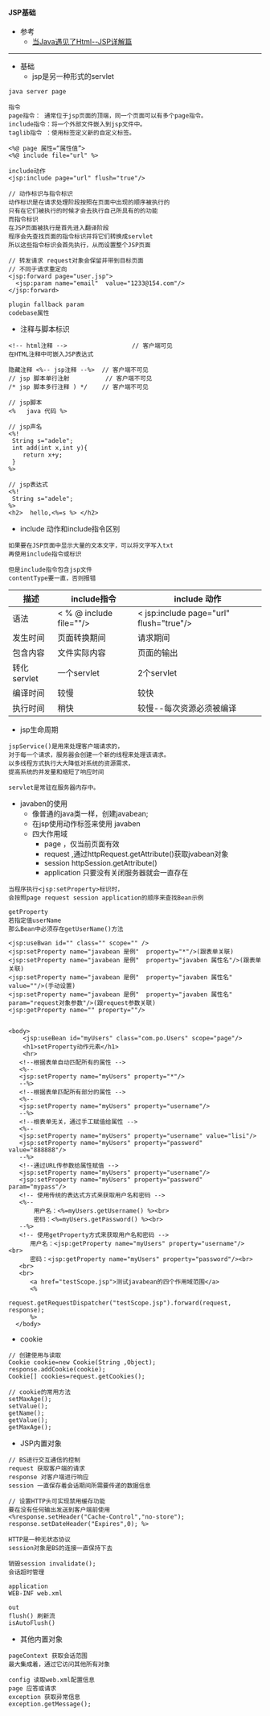 #### **JSP基础**
* 参考
	* [当Java遇见了Html--JSP详解篇](http://www.jianshu.com/p/c7260f7588c5)

* * * * *
* 基础
	* jsp是另一种形式的servlet
~~~
java server page

指令
page指令： 通常位于jsp页面的顶端，同一个页面可以有多个page指令。
include指令：将一个外部文件嵌入到jsp文件中。
taglib指令 ：使用标签定义新的自定义标签。

<%@ page 属性=“属性值”>
<%@ include file="url" %>

include动作
<jsp:include page="url" flush="true"/>

// 动作标识与指令标识
动作标识是在请求处理阶段按照在页面中出现的顺序被执行的
只有在它们被执行的时候才会去执行自己所具有的的功能
而指令标识
在JSP页面被执行是首先进入翻译阶段
程序会先查找页面的指令标识并将它们转换成servlet
所以这些指令标识会首先执行，从而设置整个JSP页面

// 转发请求 request对象会保留并带到目标页面
// 不同于请求重定向
<jsp:forward page="user.jsp">
  <jsp:param name="email"  value="1233@154.com"/>
</jsp:forward>

plugin fallback param
codebase属性
~~~
* 注释与脚本标识
~~~
<!-- html注释 -->                  // 客户端可见
在HTML注释中可嵌入JSP表达式

隐藏注释 <%-- jsp注释 --%>  // 客户端不可见
// jsp 脚本单行注射          // 客户端不可见
/* jsp 脚本多行注释 ) */    // 客户端不可见

// jsp脚本
<%   java 代码 %>

// jsp声名
<%! 
 String s="adele";
 int add(int x,int y){
    return x+y;
 }
%>

// jsp表达式
<%! 
 String s="adele";
%>
<h2>  hello,<%=s %> </h2>
~~~
* include 动作和include指令区别
~~~
如果要在JSP页面中显示大量的文本文字，可以将文字写入txt
再使用include指令或标识

但是include指令包含jsp文件
contentType要一直，否则报错
~~~

| 描述 | include指令 | include 动作|
| --- | --- | --- |
| 语法 | < % @ include file=""/> | < jsp:include page="url" flush="true"/>|
| 发生时间 | 页面转换期间 | 请求期间|
| 包含内容 | 文件实际内容 | 页面的输出|
| 转化servlet | 一个servlet | 2个servlet|
| 编译时间 | 较慢 | 较快|
| 执行时间 | 稍快 |较慢--每次资源必须被编译|
* jsp生命周期
~~~
jspService()是用来处理客户端请求的，
对于每一个请求，服务器会创建一个新的线程来处理该请求。
以多线程方式执行大大降低对系统的资源需求，
提高系统的并发量和缩短了响应时间

servlet是常驻在服务器内存中。
~~~
* javaben的使用
	* 像普通的java类一样，创建javabean;
   * 在jsp使用动作标签来使用 javaben
   *  四大作用域
    	* page ，仅当前页面有效
    	* request ,通过httpRequest.getAttribute()获取jvabean对象
    	*  session  httpSession.getAttribute()
    	* application 只要没有关闭服务器就会一直存在
~~~
当程序执行<jsp:setProperty>标识时，
会按照page request session application的顺序来查找Bean示例

getProperty
若指定值userName
那么Bean中必须存在getUserName()方法

<jsp:useBwan id="" class="" scope="" />
<jsp:setProperty name="javabean 是例"  property="*"/>(跟表单关联)
<jsp:setProperty name="javabean 是例"  property="javaben 属性名"/>(跟表单关联)
<jsp:setProperty name="javabean 是例"  property="javaben 属性名"  value=""/>(手动设置)
<jsp:setProperty name="javabean 是例"  property="javaben 属性名"  param="request对象参数"/>(跟request参数关联)
<jsp:getProperty name="" property=""/>


<body>
    <jsp:useBean id="myUsers" class="com.po.Users" scope="page"/>
    <h1>setProperty动作元素</h1>
    <hr>
   <!--根据表单自动匹配所有的属性 -->
   <%-- 
   <jsp:setProperty name="myUsers" property="*"/>  
   --%>
   <!--根据表单匹配所有部分的属性 -->
   <%-- 
   <jsp:setProperty name="myUsers" property="username"/>  
   --%>
   <!--根表单无关，通过手工赋值给属性 -->
   <%-- 
   <jsp:setProperty name="myUsers" property="username" value="lisi"/>
   <jsp:setProperty name="myUsers" property="password" value="888888"/>
   --%>
   <!--通过URL传参数给属性赋值 -->
   <jsp:setProperty name="myUsers" property="username"/>
   <jsp:setProperty name="myUsers" property="password" param="mypass"/>
   <!-- 使用传统的表达式方式来获取用户名和密码 -->
   <%--     
       用户名：<%=myUsers.getUsername() %><br>
       密码：<%=myUsers.getPassword() %><br> 
   --%>
   <!-- 使用getProperty方式来获取用户名和密码 -->
      用户名：<jsp:getProperty name="myUsers" property="username"/> <br>
      密码：<jsp:getProperty name="myUsers" property="password"/><br>
   <br>
   <br>
      <a href="testScope.jsp">测试javabean的四个作用域范围</a>
      <% 
         request.getRequestDispatcher("testScope.jsp").forward(request, response);
      %>
  </body>
~~~
* cookie
~~~
// 创建使用与读取
Cookie cookie=new Cookie(String ,Object);
response.addCookie(cookie);
Cookie[] cookies=request.getCookies();

// cookie的常用方法
setMaxAge();
setValue();
getName();
getValue();
getMaxAge();
~~~

* JSP内置对象
~~~
// BS进行交互通信的控制
request 获取客户端的请求
response 对客户端进行响应
session 一直保存着会话期间所需要传递的数据信息

// 设置HTTP头可实现禁用缓存功能
要在没有任何输出发送到客户端前使用
<%response.setHeader("Cache-Control","no-store");
response.setDateHeader("Expires",0); %>

HTTP是一种无状态协议
session对象是BS的连接一直保持下去

销毁session invalidate();
会话超时管理

application
WEB-INF web.xml

out
flush() 刷新流
isAutoFlush()
~~~

* 其他内置对象
~~~
pageContext 获取会话范围 
最大集成着，通过它访问其他所有对象

config 读取web.xml配置信息
page 应答或请求
exception 获取异常信息
exception.getMessage();
~~~
